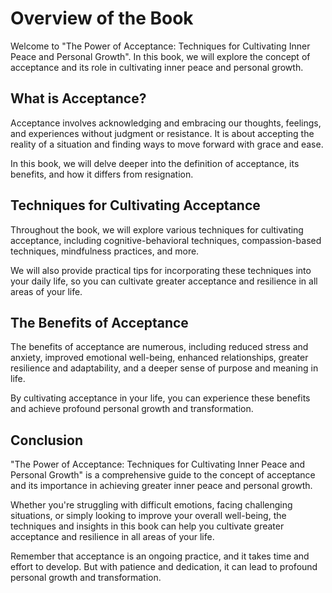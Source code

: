 Overview of the Book
==================================

Welcome to "The Power of Acceptance: Techniques for Cultivating Inner Peace and Personal Growth". In this book, we will explore the concept of acceptance and its role in cultivating inner peace and personal growth.

What is Acceptance?
-------------------

Acceptance involves acknowledging and embracing our thoughts, feelings, and experiences without judgment or resistance. It is about accepting the reality of a situation and finding ways to move forward with grace and ease.

In this book, we will delve deeper into the definition of acceptance, its benefits, and how it differs from resignation.

Techniques for Cultivating Acceptance
-------------------------------------

Throughout the book, we will explore various techniques for cultivating acceptance, including cognitive-behavioral techniques, compassion-based techniques, mindfulness practices, and more.

We will also provide practical tips for incorporating these techniques into your daily life, so you can cultivate greater acceptance and resilience in all areas of your life.

The Benefits of Acceptance
--------------------------

The benefits of acceptance are numerous, including reduced stress and anxiety, improved emotional well-being, enhanced relationships, greater resilience and adaptability, and a deeper sense of purpose and meaning in life.

By cultivating acceptance in your life, you can experience these benefits and achieve profound personal growth and transformation.

Conclusion
----------

"The Power of Acceptance: Techniques for Cultivating Inner Peace and Personal Growth" is a comprehensive guide to the concept of acceptance and its importance in achieving greater inner peace and personal growth.

Whether you're struggling with difficult emotions, facing challenging situations, or simply looking to improve your overall well-being, the techniques and insights in this book can help you cultivate greater acceptance and resilience in all areas of your life.

Remember that acceptance is an ongoing practice, and it takes time and effort to develop. But with patience and dedication, it can lead to profound personal growth and transformation.
